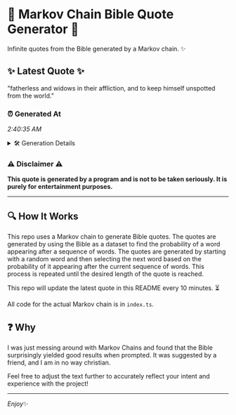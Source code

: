 # 📖 Markov Chain Bible Quote Generator 📖

Infinite quotes from the Bible generated by a Markov chain. ✨

## ✨ Latest Quote ✨
"fatherless and widows in their affliction, and to keep himself unspotted from the world."

### ⏰ Generated At
*2:40:35 AM*

<details>
    <summary>🛠️ Generation Details</summary>
    <p>
        <strong>🌱 Seed:</strong> fatherless<br>
        <strong>🔄 Iterations:</strong> 13<br>
        <strong>📜 Context History:</strong><br>[ fatherless ]: and<br>[ fatherless, and ]: widows<br>[ fatherless, and, widows ]: in<br>[ fatherless, and, widows, in ]: their<br>[ fatherless, and, widows, in, their ]: affliction,<br>[ fatherless, and, widows, in, their, affliction, ]: and<br>[ and, widows, in, their, affliction,, and ]: to<br>[ widows, in, their, affliction,, and, to ]: keep<br>[ in, their, affliction,, and, to, keep ]: himself<br>[ their, affliction,, and, to, keep, himself ]: unspotted<br>[ affliction,, and, to, keep, himself, unspotted ]: from<br>[ and, to, keep, himself, unspotted, from ]: the<br>[ to, keep, himself, unspotted, from, the ]: world.<br>
    </p>
</details>

### ⚠️ Disclaimer ⚠️
**This quote is generated by a program and is not to be taken seriously. It is purely for entertainment purposes.**

---

## 🔍 How It Works

This repo uses a Markov chain to generate Bible quotes. The quotes are generated by using the Bible as a dataset to find the probability of a word appearing after a sequence of words. The quotes are generated by starting with a random word and then selecting the next word based on the probability of it appearing after the current sequence of words. This process is repeated until the desired length of the quote is reached.

This repo will update the latest quote in this README every 10 minutes. ⏳

All code for the actual Markov chain is in `index.ts`.

## ❓ Why

I was just messing around with Markov Chains and found that the Bible surprisingly yielded good results when prompted. 
It was suggested by a friend, and I am in no way christian.

Feel free to adjust the text further to accurately reflect your intent and experience with the project!

---

*Enjoy*✨
